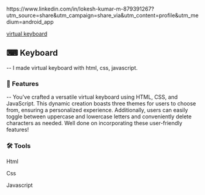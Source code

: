 <p> https://www.linkedin.com/in/lokesh-kumar-m-879391267?utm_source=share&utm_campaign=share_via&utm_content=profile&utm_medium=android_app  </p>
<a href ="https://lokeshkumar-2003.github.io/keyboard.github.io/">virtual keyboard</a>
<h2>⌨ Keyboard</h2>
<p>-- I made virtual keyboard with html, css, javascript.<p>
<h3>🔑 Features</h3>
<p>-- You've crafted a versatile virtual keyboard using HTML, CSS, and JavaScript. This dynamic creation boasts three themes for users to choose from, ensuring a personalized experience. Additionally, users can easily toggle between uppercase and lowercase letters and conveniently delete characters as needed. Well done on incorporating these user-friendly features!</p>

<h3>🛠 Tools</h3>
<p>Html</p>
<p>Css</p>
<p>Javascript</p>
